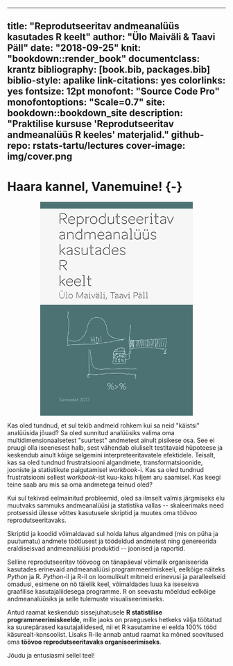 
--- 
title: "Reprodutseeritav andmeanalüüs kasutades R keelt"
author: "Ülo Maiväli & Taavi Päll"
date: "2018-09-25"
knit: "bookdown::render_book"
documentclass: krantz
bibliography: [book.bib, packages.bib]
biblio-style: apalike
link-citations: yes
colorlinks: yes
fontsize: 12pt
monofont: "Source Code Pro"
monofontoptions: "Scale=0.7"
site: bookdown::bookdown_site
description: "Praktilise kursuse 'Reprodutseeritav andmeanalüüs R keeles' materjalid."
github-repo: rstats-tartu/lectures
cover-image: img/cover.png
---


# Haara kannel, Vanemuine! {-}

<img src="img/cover.png" width="70%" style="display: block; margin: auto;" />

Kas oled tundnud, et sul tekib andmeid rohkem kui sa neid "käistsi" analüüsida jõuad? 
Sa oled sunnitud analüüsiks valima oma multidimensionaalsetest "suurtest" andmetest ainult pisikese osa. 
See ei pruugi olla iseenesest halb, sest vähendab oluliselt testitavaid hüpoteese ja keskendub ainult kõige selgemini interpreteeritavatele efektidele.
Teisalt, kas sa oled tundnud frustratsiooni algandmete, transformatsioonide, jooniste ja statistikute paigutamisel *workbook*-i.
Kas sa oled tundnud frustratsiooni sellest *workbook*-ist kuu-kaks hiljem aru saamisel.
Kas keegi teine saab aru mis sa oma andmetega teinud oled?

Kui sul tekivad eelmainitud probleemid, oled sa ilmselt valmis järgmiseks elu muutvaks sammuks andmeanalüüsi ja statistika vallas -- skaleerimaks need protsessid ülesse võttes kasutusele skriptid ja muutes oma töövoo reprodutseeritavaks.

Skriptid ja koodid võimaldavad sul hoida lahus algandmed (mis on püha ja puutumatu) andmete töötlusest ja töödeldud andmetest ning genereerida eraldiseisvad andmeanalüüsi produktid -- joonised ja raportid.

Selline reprodutseeritav töövoog on tänapäeval võimalik organiseerida kasutades erinevaid andmeanalüüsi programmeerimiskeeli, eelkõige näiteks *Python* ja R.
*Python*-il ja R-il on loomulikult mitmeid erinevusi ja paralleelseid omadusi, esimene on nö täielik keel, võimaldades luua ka iseseisva graafilise kasutajaliidesega programme.
R on seevastu mõeldud eelkõige andmeanalüüsiks ja selle tulemuste visualiseerimiseks.


Antud raamat keskendub sissejuhatusele **R statistilise programmeerimiskeelde**, mille jaoks on praeguseks hetkeks välja töötatud ka suurepärased kasutajaliidesed, nii et R kasutamine ei eelda 100% tööd käsurealt-konsoolist.
Lisaks R-ile annab antud raamat ka mõned soovitused oma **töövoo reprodutseeritavaks organiseerimiseks**.

Jõudu ja entusiasmi sellel teel!


